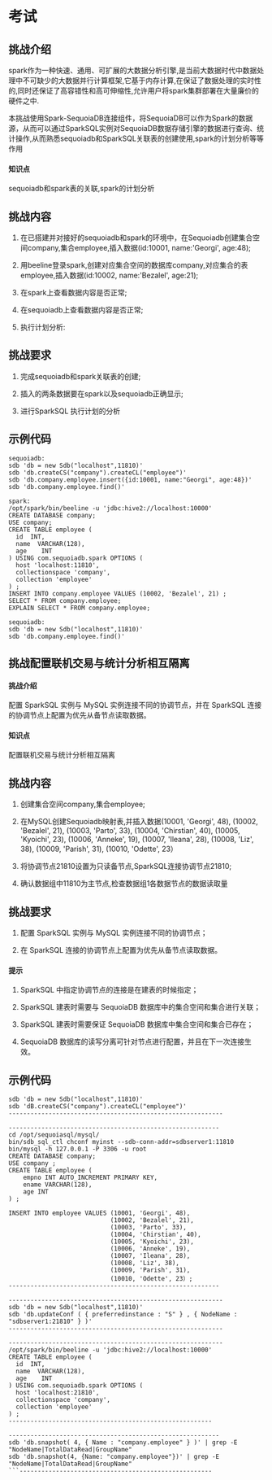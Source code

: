 # 考试

## 挑战介绍

spark作为一种快速、通用、可扩展的大数据分析引擎,是当前大数据时代中数据处理中不可缺少的大数据并行计算框架,它基于内存计算,在保证了数据处理的实时性的,同时还保证了高容错性和高可伸缩性,允许用户将spark集群部署在大量廉价的硬件之中.

本挑战使用Spark-SequoiaDB连接组件，将SequoiaDB可以作为Spark的数据源，从而可以通过SparkSQL实例对SequoiaDB数据存储引擎的数据进行查询、统计操作,从而熟悉sequoiadb和SparkSQL关联表的创建使用,spark的计划分析等等作用

#### 知识点

sequoiadb和spark表的关联,spark的计划分析

## 挑战内容

1) 在已搭建并对接好的sequoiadb和spark的环境中，在Sequoiadb创建集合空间company,集合employee,插入数据(id:10001, name:'Georgi', age:48);

2) 用beeline登录spark,创建对应集合空间的数据库company,对应集合的表employee,插入数据(id:10002, name:'Bezalel', age:21);

3) 在spark上查看数据内容是否正常;

4) 在sequoiadb上查看数据内容是否正常;

5) 执行计划分析:

## 挑战要求

1) 完成sequoiadb和spark关联表的创建;

2) 插入的两条数据要在spark以及sequoiadb正确显示;

3) 进行SparkSQL 执行计划的分析
 

## 示例代码
```
sequoiadb:
sdb 'db = new Sdb("localhost",11810)'
sdb 'db.createCS("company").createCL("employee")'
sdb 'db.company.employee.insert({id:10001, name:"Georgi", age:48})'
sdb 'db.company.employee.find()'

spark:
/opt/spark/bin/beeline -u 'jdbc:hive2://localhost:10000'
CREATE DATABASE company;
USE company;
CREATE TABLE employee (
  id  INT,
  name  VARCHAR(128),
  age    INT
) USING com.sequoiadb.spark OPTIONS (
  host 'localhost:11810',
  collectionspace 'company',
  collection 'employee'
) ;
INSERT INTO company.employee VALUES (10002, 'Bezalel', 21) ;
SELECT * FROM company.employee;
EXPLAIN SELECT * FROM company.employee;

sequoiadb:
sdb 'db = new Sdb("localhost",11810)'
sdb 'db.company.employee.find()'
```


## 挑战配置联机交易与统计分析相互隔离

#### 挑战介绍

配置 SparkSQL 实例与 MySQL 实例连接不同的协调节点，并在 SparkSQL 连接的协调节点上配置为优先从备节点读取数据。

#### 知识点

配置联机交易与统计分析相互隔离

## 挑战内容

1) 创建集合空间company,集合employee;

2) 在MySQL创建Sequoiadb映射表,并插入数据(10001, 'Georgi', 48), 
                                      (10002, 'Bezalel', 21), 
                                      (10003, 'Parto', 33), 
                                      (10004, 'Chirstian', 40),
                                      (10005, 'Kyoichi', 23), 
                                      (10006, 'Anneke', 19), 
                                      (10007, 'Ileana', 28), 
                                      (10008, 'Liz', 38), 
                                      (10009, 'Parish', 31), 
                                      (10010, 'Odette', 23）
  
3) 将协调节点21810设置为只读备节点,SparkSQL连接协调节点21810;

4) 确认数据组中11810为主节点,检查数据组1各数据节点的数据读取量

## 挑战要求

1) 配置 SparkSQL 实例与 MySQL 实例连接不同的协调节点；

2) 在 SparkSQL 连接的协调节点上配置为优先从备节点读取数据。

#### 提示

1) SparkSQL 中指定协调节点的连接是在建表的时候指定；

2) SparkSQL 建表时需要与 SequoiaDB 数据库中的集合空间和集合进行关联；

3) SparkSQL 建表时需要保证 SequoiaDB 数据库中集合空间和集合已存在；

4) SequoiaDB 数据库的读写分离可针对节点进行配置，并且在下一次连接生效。

## 示例代码

```--------------------------------------------------------
sdb 'db = new Sdb("localhost",11810)'
sdb 'dB.createCS("company").createCL("employee")'
-----------------------------------------------------------

----------------------------------------------------------
cd /opt/sequoiasql/mysql/
bin/sdb_sql_ctl chconf myinst --sdb-conn-addr=sdbserver1:11810
bin/mysql -h 127.0.0.1 -P 3306 -u root
CREATE DATABASE company;
USE company ;
CREATE TABLE employee (
    empno INT AUTO_INCREMENT PRIMARY KEY, 
    ename VARCHAR(128), 
    age INT
) ;

INSERT INTO employee VALUES (10001, 'Georgi', 48), 
                            (10002, 'Bezalel', 21), 
                            (10003, 'Parto', 33), 
                            (10004, 'Chirstian', 40),
                            (10005, 'Kyoichi', 23), 
                            (10006, 'Anneke', 19), 
                            (10007, 'Ileana', 28), 
                            (10008, 'Liz', 38), 
                            (10009, 'Parish', 31), 
                            (10010, 'Odette', 23）;
----------------------------------------------------------

-----------------------------------------------------------
sdb 'db = new Sdb("localhost",11810)'
sdb 'db.updateConf ( { preferredinstance : "S" } , { NodeName : "sdbserver1:21810" } )'
-----------------------------------------------------------

-----------------------------------------------------------
/opt/spark/bin/beeline -u 'jdbc:hive2://localhost:10000'
CREATE TABLE employee (
  id  INT,
  name  VARCHAR(128),
  age    INT
) USING com.sequoiadb.spark OPTIONS (
  host 'localhost:21810',
  collectionspace 'company',
  collection 'employee'
) ;
--------------------------------------------------------

----------------------------------------------------------
sdb 'db.snapshot( 4, { Name : "company.employee" } )' | grep -E "NodeName|TotalDataRead|GroupName"
sdb 'db.snapshot(4, {Name: "company.employee"})' | grep -E "NodeName|TotalDataRead|GroupName"
```-----------------------------------------------------

